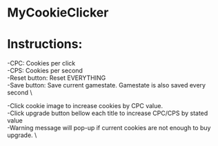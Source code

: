 # MyCookieClicker

# Instructions:

-CPC: Cookies per click \
-CPS: Cookies per second \
-Reset button: Reset EVERYTHING \
-Save button: Save current gamestate. Gamestate is also saved every second \

-Click cookie image to increase cookies by CPC value. \
-Click upgrade button bellow each title to increase CPC/CPS by stated value \
-Warning message will pop-up if current cookies are not enough to buy upgrade. \
